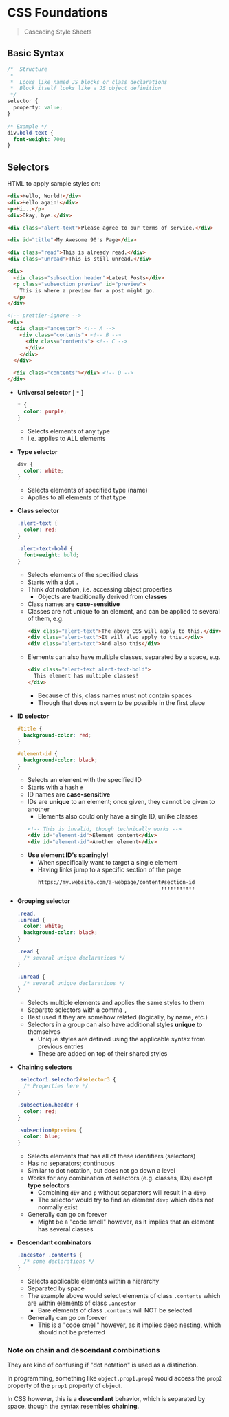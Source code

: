 # CSS Foundations

> Cascading Style Sheets

## Basic Syntax

```css
/*  Structure
 *
 *  Looks like named JS blocks or class declarations
 *  Block itself looks like a JS object definition
 */
selector {
  property: value;
}

/* Example */
div.bold-text {
  font-weight: 700;
}
```

## Selectors

HTML to apply sample styles on:

```html
<div>Hello, World!</div>
<div>Hello again!</div>
<p>Hi...</p>
<div>Okay, bye.</div>

<div class="alert-text">Please agree to our terms of service.</div>

<div id="title">My Awesome 90's Page</div>

<div class="read">This is already read.</div>
<div class="unread">This is still unread.</div>

<div>
  <div class="subsection header">Latest Posts</div>
  <p class="subsection preview" id="preview">
    This is where a preview for a post might go.
  </p>
</div>

<!-- prettier-ignore -->
<div>
  <div class="ancestor"> <!-- A -->
    <div class="contents"> <!-- B -->
      <div class="contents"> <!-- C -->
      </div>
    </div>
  </div>

  <div class="contents"></div> <!-- D -->
</div>
```

- **Universal selector** [ `*` ]
  ```css
  * {
    color: purple;
  }
  ```
  - Selects elements of any type
  - i.e. applies to ALL elements
- **Type selector**
  ```css
  div {
    color: white;
  }
  ```
  - Selects elements of specified type (name)
  - Applies to all elements of that type
- **Class selector**

  ```css
  .alert-text {
    color: red;
  }

  .alert-text-bold {
    font-weight: bold;
  }
  ```

  - Selects elements of the specified class
  - Starts with a dot `.`
  - Think _dot notation_, i.e. accessing object properties
    - Objects are traditionally derived from **classes**
  - Class names are **case-sensitive**
  - Classes are not unique to an element, and can be applied to several of them, e.g.
    ```html
    <div class="alert-text">The above CSS will apply to this.</div>
    <div class="alert-text">It will also apply to this.</div>
    <div class="alert-text">And also this</div>
    ```
  - Elements can also have multiple classes, separated by a space, e.g.
    ```html
    <div class="alert-text alert-text-bold">
      This element has multiple classes!
    </div>
    ```
    - Because of this, class names must not contain spaces
    - Though that does not seem to be possible in the first place

- **ID selector**

  ```css
  #title {
    background-color: red;
  }

  #element-id {
    background-color: black;
  }
  ```

  - Selects an element with the specified ID
  - Starts with a hash `#`
  - ID names are **case-sensitive**
  - IDs are **unique** to an element; once given, they cannot be given to another
    - Elements also could only have a single ID, unlike classes
    ```html
    <!-- This is invalid, though technically works -->
    <div id="element-id">Element content</div>
    <div id="element-id">Another element</div>
    ```
  - **Use element ID's sparingly!**
    - When specifically want to target a single element
    - Having links jump to a specific section of the page
      ```
      https://my.website.com/a-webpage/content#section-id
                                              ↑↑↑↑↑↑↑↑↑↑↑
      ```

- **Grouping selector**

  ```css
  .read,
  .unread {
    color: white;
    background-color: black;
  }

  .read {
    /* several unique declarations */
  }

  .unread {
    /* several unique declarations */
  }
  ```

  - Selects multiple elements and applies the same styles to them
  - Separate selectors with a comma `,`
  - Best used if they are somehow related (logically, by name, etc.)
  - Selectors in a group can also have additional styles **unique** to themselves
    - Unique styles are defined using the applicable syntax from previous entries
    - These are added on top of their shared styles

- **Chaining selectors**

  ```css
  .selector1.selector2#selector3 {
    /* Properties here */
  }

  .subsection.header {
    color: red;
  }

  .subsection#preview {
    color: blue;
  }
  ```

  - Selects elements that has all of these identifiers (selectors)
  - Has no separators; continuous
  - Similar to dot notation, but does not go down a level
  - Works for any combination of selectors (e.g. classes, IDs) except **type selectors**
    - Combining `div` and `p` without separators will result in a `divp`
    - The selector would try to find an element `divp` which does not normally exist
  - Generally can go on forever
    - Might be a "code smell" however, as it implies that an element has several classes

- **Descendant combinators**

  ```css
  .ancestor .contents {
    /* some declarations */
  }
  ```

  - Selects applicable elements within a hierarchy
  - Separated by space ` `
  - The example above would select elements of class `.contents` which are within elements of class `.ancestor`
    - Bare elements of class `.contents` will NOT be selected
  - Generally can go on forever
    - This is a "code smell" however, as it implies deep nesting, which should not be preferred

### Note on chain and descendant combinations

They are kind of confusing if "dot notation" is used as a distinction.

In programming, something like `object.prop1.prop2` would access the `prop2` property of the `prop1` property of `object`.

In CSS however, this is a **descendant** behavior, which is separated by space, though the syntax resembles **chaining**.

<!--

EOF

-->
